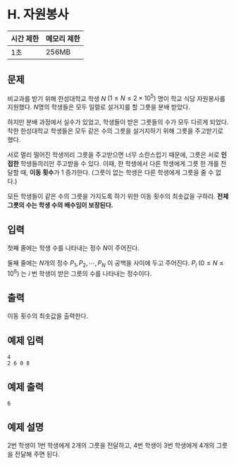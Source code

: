 # H. 자원봉사

| 시간 제한 | 메모리 제한 |
| --- | --- |
| 1초 | 256MB |

## 문제

비교과를 받기 위해 한성대학교 학생 $N$ $(1 \leq N \leq 2 \times 10^5)$ 명이 학교 식당 자원봉사를 지원했다. $N$명의 학생들은 모두 일렬로 설거지를 할 그릇을 분배 받았다. 

하지만 분배 과정에서 실수가 있었고, 학생들이 받은 그릇들의 수가 모두 다르게 되었다. 착한 한성대학교 학생들은 모두 같은 수의 그릇을 설거지하기 위해 그릇을 주고받기로 했다.

서로 멀리 떨어진 학생끼리 그릇을 주고받으면 너무 소란스럽기 때문에, 그릇은 서로 **인접한** 학생들끼리만 주고받을 수 있다. 이때, 한 학생에서 다른 학생에게 그릇 한 개를 전달할 때, **이동 횟수**가 1 증가한다. (그릇이 없는 학생은 다른 학생에게 그릇을 줄 수 없다.)

모든 학생들이 같은 수의 그릇을 가지도록 하기 위한 이동 횟수의 최솟값을 구하라. **전체 그릇의 수는 학생 수의 배수임이 보장된다.**

## 입력

첫째 줄에는 학생 수를 나타내는 정수 $N$이 주어진다.

둘째 줄에는 $N$개의 정수 $P_1, P_2, \cdots,P_N$ 이 공백을 사이에 두고 주어진다. $P_i$ $(0 \leq N \leq 10^6)$ 는 $i$ 번 학생이 받은 그릇의 수를 나타내는 정수이다.

## 출력

이동 횟수의 최솟값을 출력한다.

## 예제 입력

```
4
2 6 0 8
```

## 예제 출력

```
6
```

## 예제 설명

2번 학생이 1번 학생에게 2개의 그릇을 전달하고, 4번 학생이 3번 학생에게 4개의 그릇을 전달해 주면 된다.

